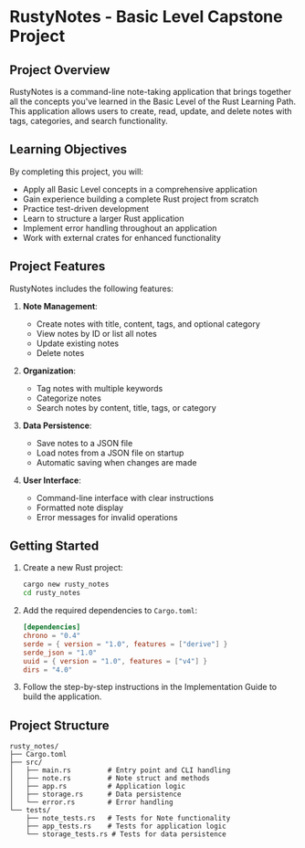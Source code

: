 # RustyNotes - Basic Level Capstone Project

## Project Overview

RustyNotes is a command-line note-taking application that brings together all the concepts you've learned in the Basic Level of the Rust Learning Path. This application allows users to create, read, update, and delete notes with tags, categories, and search functionality.

## Learning Objectives

By completing this project, you will:

- Apply all Basic Level concepts in a comprehensive application
- Gain experience building a complete Rust project from scratch
- Practice test-driven development
- Learn to structure a larger Rust application
- Implement error handling throughout an application
- Work with external crates for enhanced functionality

## Project Features

RustyNotes includes the following features:

1. **Note Management**:
   - Create notes with title, content, tags, and optional category
   - View notes by ID or list all notes
   - Update existing notes
   - Delete notes

2. **Organization**:
   - Tag notes with multiple keywords
   - Categorize notes
   - Search notes by content, title, tags, or category

3. **Data Persistence**:
   - Save notes to a JSON file
   - Load notes from a JSON file on startup
   - Automatic saving when changes are made

4. **User Interface**:
   - Command-line interface with clear instructions
   - Formatted note display
   - Error messages for invalid operations

## Getting Started

1. Create a new Rust project:
   ```bash
   cargo new rusty_notes
   cd rusty_notes
   ```

2. Add the required dependencies to `Cargo.toml`:
   ```toml
   [dependencies]
   chrono = "0.4"
   serde = { version = "1.0", features = ["derive"] }
   serde_json = "1.0"
   uuid = { version = "1.0", features = ["v4"] }
   dirs = "4.0"
   ```

3. Follow the step-by-step instructions in the Implementation Guide to build the application.

## Project Structure

```
rusty_notes/
├── Cargo.toml
├── src/
│   ├── main.rs         # Entry point and CLI handling
│   ├── note.rs         # Note struct and methods
│   ├── app.rs          # Application logic
│   ├── storage.rs      # Data persistence
│   └── error.rs        # Error handling
└── tests/
    ├── note_tests.rs   # Tests for Note functionality
    ├── app_tests.rs    # Tests for application logic
    └── storage_tests.rs # Tests for data persistence
```